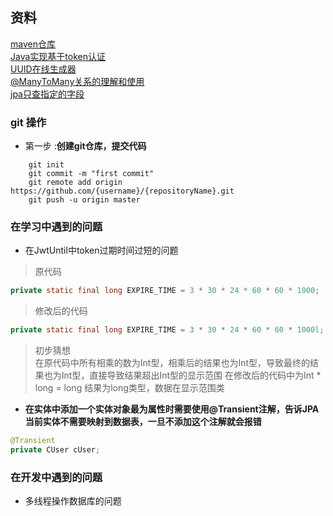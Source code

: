 ##  资料  
[maven仓库](https://mvnrepository.com/artifact/com.auth0/java-jwt/3.8.3)   
[Java实现基于token认证](https://blog.csdn.net/Eye_Me/article/details/88720585)  
[UUID在线生成器](http://www.uuid.online)  
[@ManyToMany关系的理解和使用](https://wycode.cn/2018-04-19-many_to_many.html)  
[jpa只查指定的字段](https://blog.csdn.net/asd54090/article/details/91042658)

###  git 操作  

- 第一步  :**创建git仓库，提交代码**
```git
    git init
    git commit -m "first commit"
    git remote add origin https://github.com/{username}/{repositoryName}.git
    git push -u origin master
```  

### 在学习中遇到的问题  

-  在JwtUntil中token过期时间过短的问题
> 原代码
```java
private static final long EXPIRE_TIME = 3 * 30 * 24 * 60 * 60 * 1000;
```

> 修改后的代码
```java
private static final long EXPIRE_TIME = 3 * 30 * 24 * 60 * 60 * 1000l;
```
> 初步猜想  
> 在原代码中所有相乘的数为Int型，相乘后的结果也为Int型，导致最终的结果也为Int型，直接导致结果超出Int型的显示范围
> 在修改后的代码中为Int * long = long 结果为long类型，数据在显示范围类  

- **在实体中添加一个实体对象最为属性时需要使用@Transient注解，告诉JPA当前实体不需要映射到数据表，一旦不添加这个注解就会报错**
```java
@Transient
private CUser cUser;
```



### 在开发中遇到的问题

- 多线程操作数据库的问题
